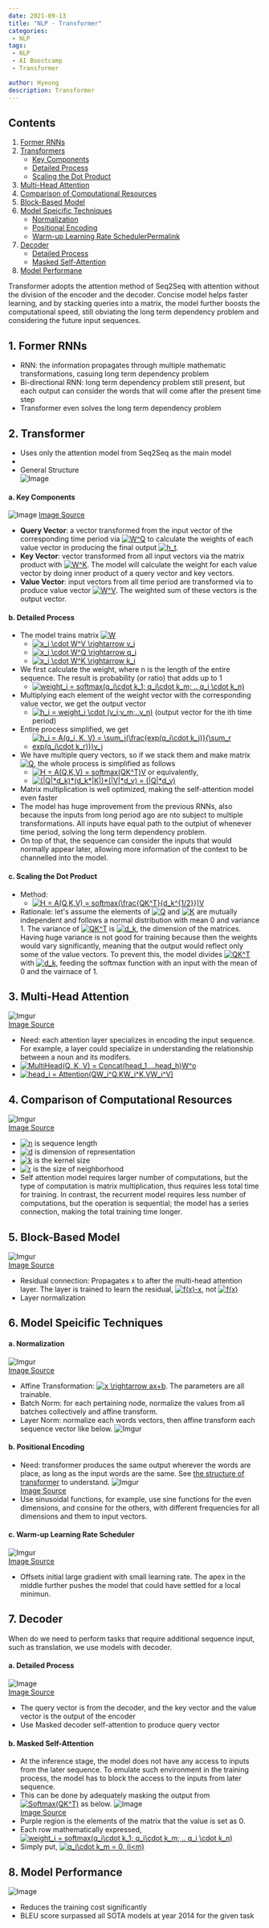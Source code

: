 ```yaml
---
date: 2021-09-13
title: "NLP - Transformer"
categories: 
 - NLP
tags:
 - NLP
 - AI Boostcamp
 - Transformer

author: Hyeong
description: Transformer
---
```

## Contents

<ol>
    <li> <a href="#1-former-rnns">Former RNNs</a> </li>
    <li> 
        <a href="#2-transformer">Transformers</a>
        <ul>
            <li> <a href="#a-key-components">Key Components</a> </li>
            <li> <a href="#b-detailed-process">Detailed Process</a> </li>
            <li> <a href="#c-scaling-the-dot-product">Scaling the Dot Product</a> </li>
        </ul>
    </li>
    <li><a href="#3-multi-head-attention">Multi-Head Attention</a> </li>
    <li><a href="#4-comparison-of-computational-resources">Comparison of Computational Resources</a> </li>
    <li><a href="#5-block-based-model">Block-Based Model</a></li>
    <li>
        <a href="#6-model-speicific-techniques">Model Speicific Techniques</a>
        <ul>
            <li> <a href="#a-normalization">Normalization</a> </li>
            <li> <a href="#b-positional-encoding">Positional Encoding</a> </li>
            <li> <a href="#c-warm-up-learning-rate-scheduler">Warm-up Learning Rate SchedulerPermalink</a> </li>
        </ul>
    </li>
    <li>
        <a href="#7-decoder">Decoder</a>
        <ul>
            <li> <a href="#a-detailed-process">Detailed Process</a> </li>
            <li> <a href="#b-masked-self-attention">Masked Self-Attention</a> </li>
        </ul>
    </li>
    <li><a href="#8-model-performance">Model Performane</a> </li>
</ol>

Transformer adopts the attention method of Seq2Seq with attention without the division of the encoder and the decoder. Concise model helps faster learning, and by stacking queries into a matrix, the model further boosts the computational speed, still obviating the long term dependency problem and considering the future input sequences.

## 1. Former RNNs
- RNN: the information propagates through multiple mathematic transformations, casuing long term dependency problem
- Bi-directional RNN: long term dependency problem still present, but each output can consider the words that will come after the present time step
- Transformer even solves the long term dependency problem 

## 2. Transformer
- Uses only the attention model from Seq2Seq as the main model
- 
- General Structure <br>
![Image](https://user-images.githubusercontent.com/38639633/108292428-6b7a0c00-71d7-11eb-80d8-66673d3e3cc7.png)

#### a. Key Components <br>  
![Image](http://jalammar.github.io/images/t/transformer_self_attention_vectors.png)
[Image Source](http://jalammar.github.io/illustrated-transformer/)

- **Query Vector**: a vector transformed from the input vector of the corresponding time period via <a href="https://www.codecogs.com/eqnedit.php?latex=W^Q" target="_blank"><img src="https://latex.codecogs.com/gif.latex?W^Q" title="W^Q" /></a> to calculate the weights of each value vector in producing the final output <a href="https://www.codecogs.com/eqnedit.php?latex=h_t" target="_blank"><img src="https://latex.codecogs.com/gif.latex?h_t" title="h_t" /></a>.
- **Key Vector**: vector transformed from all input vectors via the matrix product with <a href="https://www.codecogs.com/eqnedit.php?latex=W^K" target="_blank"><img src="https://latex.codecogs.com/gif.latex?W^K" title="W^K" /></a>. The model will calculate the weight for each value vector by doing inner product of a query vector and key vectors.
- **Value Vector**: input vectors from all time period are transformed via to produce value vector <a href="https://www.codecogs.com/eqnedit.php?latex=W^V" target="_blank"><img src="https://latex.codecogs.com/gif.latex?W^V" title="W^V" /></a>. The weighted sum of these vectors is the output vector.

#### b. Detailed Process
- The model trains matrix <a href="https://www.codecogs.com/eqnedit.php?latex=W" target="_blank"><img src="https://latex.codecogs.com/gif.latex?W" title="W" /></a> 
    - <a href="https://www.codecogs.com/eqnedit.php?latex=x_i&space;\cdot&space;W^V&space;\rightarrow&space;v_i" target="_blank"><img src="https://latex.codecogs.com/gif.latex?x_i&space;\cdot&space;W^V&space;\rightarrow&space;v_i" title="x_i \cdot W^V \rightarrow v_i" /></a>
    - <a href="https://www.codecogs.com/eqnedit.php?latex=x_i&space;\cdot&space;W^Q&space;\rightarrow&space;q_i" target="_blank"><img src="https://latex.codecogs.com/gif.latex?x_i&space;\cdot&space;W^Q&space;\rightarrow&space;q_i" title="x_i \cdot W^Q \rightarrow q_i" /></a>
    - <a href="https://www.codecogs.com/eqnedit.php?latex=x_i&space;\cdot&space;W^K&space;\rightarrow&space;k_i" target="_blank"><img src="https://latex.codecogs.com/gif.latex?x_i&space;\cdot&space;W^K&space;\rightarrow&space;k_i" title="x_i \cdot W^K \rightarrow k_i" /></a>
- We first calculate the weight, where n is the length of the entire sequence. The result is probability (or ratio) that adds up to 1
    - <a href="https://www.codecogs.com/eqnedit.php?latex=weight_i&space;=&space;softmax(q_i\cdot&space;k_1;&space;q_i\cdot&space;k_m;&space;..&space;q_i&space;\cdot&space;k_n)" target="_blank"><img src="https://latex.codecogs.com/gif.latex?weight_i&space;=&space;softmax(q_i\cdot&space;k_1;&space;q_i\cdot&space;k_m;&space;..&space;q_i&space;\cdot&space;k_n)" title="weight_i = softmax(q_i\cdot k_1; q_i\cdot k_m; .. q_i \cdot k_n)" /></a> 
- Multiplying each element of the weight vector with the corresponding value vector, we get the output vector
    - <a href="https://www.codecogs.com/eqnedit.php?latex=h_i&space;=&space;weight_i&space;\cdot&space;(v_i;v_m;..v_n)" target="_blank"><img src="https://latex.codecogs.com/gif.latex?h_i&space;=&space;weight_i&space;\cdot&space;(v_i;v_m;..v_n)" title="h_i = weight_i \cdot (v_i;v_m;..v_n)" /></a> (output vector for the ith time period)
- Entire process simplified, we get
    - <a href="https://www.codecogs.com/eqnedit.php?latex=h_i&space;=&space;A(q_i,&space;K,&space;V)&space;=&space;\sum_j(\frac{exp(q_i\cdot&space;k_j)}{\sum_r&space;exp(q_i\cdot&space;k_r)})v_j" target="_blank"><img src="https://latex.codecogs.com/gif.latex?h_i&space;=&space;A(q_i,&space;K,&space;V)&space;=&space;\sum_j(\frac{exp(q_i\cdot&space;k_j)}{\sum_r&space;exp(q_i\cdot&space;k_r)})v_j" title="h_i = A(q_i, K, V) = \sum_j(\frac{exp(q_i\cdot k_j)}{\sum_r exp(q_i\cdot k_r)})v_j" /></a>
- We have multiple query vectors, so if we stack them and make matrix <a href="https://www.codecogs.com/eqnedit.php?latex=Q" target="_blank"><img src="https://latex.codecogs.com/gif.latex?Q" title="Q" /></a>, the whole process is simplified as follows
    - <a href="https://www.codecogs.com/eqnedit.php?latex=H&space;=&space;A(Q,K,V)&space;=&space;softmax(QK^T)V" target="_blank"><img src="https://latex.codecogs.com/gif.latex?H&space;=&space;A(Q,K,V)&space;=&space;softmax(QK^T)V" title="H = A(Q,K,V) = softmax(QK^T)V" /></a>
    or equivalently,
    - <a href="https://www.codecogs.com/eqnedit.php?latex=(|Q|*d_k)*(d_k*|K|)*(|V|*d_v)&space;=&space;(|Q|*d_v)" target="_blank"><img src="https://latex.codecogs.com/gif.latex?(|Q|*d_k)*(d_k*|K|)*(|V|*d_v)&space;=&space;(|Q|*d_v)" title="(|Q|*d_k)*(d_k*|K|)*(|V|*d_v) = (|Q|*d_v)" /></a>
- Matrix multiplication is well optimized, making the self-attention model even faster
- The model has huge improvement from the previous RNNs, also because the inputs from long period ago are nto subject to multiple transformations. All inputs have equal path to the outpiut of whenever time period, solving the long term dependency problem.
- On top of that, the sequence can consider the inputs that would normally appear later, allowing more information of the context to be channelled into the model.

#### c. Scaling the Dot Product
- Method:
    - <a href="https://www.codecogs.com/eqnedit.php?latex=H&space;=&space;A(Q,K,V)&space;=&space;softmax(\frac{QK^T}{d_k^{1/2}})V" target="_blank"><img src="https://latex.codecogs.com/gif.latex?H&space;=&space;A(Q,K,V)&space;=&space;softmax(\frac{QK^T}{d_k^{1/2}})V" title="H = A(Q,K,V) = softmax(\frac{QK^T}{d_k^{1/2}})V" /></a>
- Rationale: let's assume the elements of <a href="https://www.codecogs.com/eqnedit.php?latex=Q" target="_blank"><img src="https://latex.codecogs.com/gif.latex?Q" title="Q" /></a> and <a href="https://www.codecogs.com/eqnedit.php?latex=K" target="_blank"><img src="https://latex.codecogs.com/gif.latex?K" title="K" /></a> are mutually independent and follows a normal distribution with mean 0 and variance 1. The variance of <a href="https://www.codecogs.com/eqnedit.php?latex=QK^T" target="_blank"><img src="https://latex.codecogs.com/gif.latex?QK^T" title="QK^T" /></a> is <a href="https://www.codecogs.com/eqnedit.php?latex=d_k" target="_blank"><img src="https://latex.codecogs.com/gif.latex?d_k" title="d_k" /></a>, the dimension of the matrices. Having huge variance is not good for training because then the weights would vary significantly, meaning that the output would reflect only some of the value vectors. To prevent this, the model divides <a href="https://www.codecogs.com/eqnedit.php?latex=QK^T" target="_blank"><img src="https://latex.codecogs.com/gif.latex?QK^T" title="QK^T" /></a> with <a href="https://www.codecogs.com/eqnedit.php?latex=d_k" target="_blank"><img src="https://latex.codecogs.com/gif.latex?d_k" title="d_k" /></a>, feeding the softmax function with an input with the mean of 0 and the vairnace of 1.

## 3. Multi-Head Attention
![Imgur](https://i.imgur.com/tXU0k1A.png) <br>
[Image Source](https://arxiv.org/pdf/1706.03762.pdf)
- Need: each attention layer specializes in encoding the input sequence. For example, a layer could specialize in understanding the relationship between a noun and its modifers.
- <a href="https://www.codecogs.com/eqnedit.php?latex=MultiHead(Q,&space;K,&space;V)&space;=&space;Concat(head_1,...head_h)W^o" target="_blank"><img src="https://latex.codecogs.com/gif.latex?MultiHead(Q,&space;K,&space;V)&space;=&space;Concat(head_1,...head_h)W^o" title="MultiHead(Q, K, V) = Concat(head_1,...head_h)W^o" /></a>
- <a href="https://www.codecogs.com/eqnedit.php?latex=head_i&space;=&space;Attention(QW_i^Q,KW_i^K,VW_i^V)" target="_blank"><img src="https://latex.codecogs.com/gif.latex?head_i&space;=&space;Attention(QW_i^Q,KW_i^K,VW_i^V)" title="head_i = Attention(QW_i^Q,KW_i^K,VW_i^V)" /></a>

## 4. Comparison of Computational Resources
![Imgur](https://i.imgur.com/wxLuLhN.png) <br>
[Image Source](https://arxiv.org/pdf/1706.03762.pdf)
- <a href="https://www.codecogs.com/eqnedit.php?latex=n" target="_blank"><img src="https://latex.codecogs.com/gif.latex?n" title="n" /></a> is sequence length
- <a href="https://www.codecogs.com/eqnedit.php?latex=d" target="_blank"><img src="https://latex.codecogs.com/gif.latex?d" title="d" /></a> is dimension of representation
- <a href="https://www.codecogs.com/eqnedit.php?latex=k" target="_blank"><img src="https://latex.codecogs.com/gif.latex?k" title="k" /></a> is the kernel size
- <a href="https://www.codecogs.com/eqnedit.php?latex=r" target="_blank"><img src="https://latex.codecogs.com/gif.latex?r" title="r" /></a> is the size of neighborhood
- Self attention model requires larger number of computations, but the type of computation is matrix multiplication, thus requires less total time for training. In contrast, the recurrent model requires less number of computations, but the operation is sequential; the model has a series connection, making the total training time longer.

## 5. Block-Based Model
![Imgur](https://i.imgur.com/6RJWPAR.png) <br>
[Image Source](https://arxiv.org/pdf/1706.03762.pdf)
- Residual connection: Propagates x to after the multi-head attention layer. The layer is trained to learn the residual, <a href="https://www.codecogs.com/eqnedit.php?latex=f(x)-x" target="_blank"><img src="https://latex.codecogs.com/gif.latex?f(x)-x" title="f(x)-x" /></a>, not <a href="https://www.codecogs.com/eqnedit.php?latex=f(x)" target="_blank"><img src="https://latex.codecogs.com/gif.latex?f(x)" title="f(x)" /></a>
- Layer normalization


## 6. Model Speicific Techniques
#### a. Normalization
![Imgur](https://i.imgur.com/Lo3Jclf.png) <br>
[Image Source](https://arxiv.org/pdf/1803.08494.pdf)
- Affine Transformation: <a href="https://www.codecogs.com/eqnedit.php?latex=x&space;\rightarrow&space;ax&plus;b" target="_blank"><img src="https://latex.codecogs.com/gif.latex?x&space;\rightarrow&space;ax&plus;b" title="x \rightarrow ax+b" /></a>. The parameters are all trainable.
- Batch Norm: for each pertaining node, normalize the values from all batches collectively and affine transform.
- Layer Norm: normalize each words vectors, then affine transform each sequence vector like below.
![Imgur](https://i.imgur.com/kRdTHCu.png)

#### b. Positional Encoding
- Need: transformer produces the same output wherever the words are place, as long as the input words are the same. See <a href='#2-transformer'> the structure of transformer</a> to understand.
![Imgur](http://nlp.seas.harvard.edu/images/the-annotated-transformer_49_0.png) <br>
[Image Source](http://nlp.seas.harvard.edu/2018/04/03/attention) <br>
- Use sinusoidal functions, for example, use sine functions for the even dimensions, and consine for the others, with different frequencies for all dimensions and them to input vectors.

#### c. Warm-up Learning Rate Scheduler
![Imgur](http://nlp.seas.harvard.edu/images/the-annotated-transformer_69_0.png) <br>
[Image Source](https://arxiv.org/pdf/1803.08494.pdf)
- Offsets initial large gradient with small learning rate. The apex in the middle further pushes the model that could have settled for a local minimun.

## 7. Decoder
When do we need to perform tasks that require additional sequence input, such as translation, we use models with decoder.

#### a. Detailed Process
![Image](http://nlp.seas.harvard.edu/images/the-annotated-transformer_14_0.png) <br>
[Image Source](http://nlp.seas.harvard.edu/2018/04/03/attention) <br>
- The query vector is from the decoder, and the key vector and the value vector is the output of the encoder
- Use Masked decoder self-attention to produce query vector

#### b. Masked Self-Attention
- At the inference stage, the model does not have any access to inputs from the later sequence. To emulate such environment in the training process, the model has to block the access to the inputs from later sequence.
- This can be done by adequately masking the output from <a href="https://www.codecogs.com/eqnedit.php?latex=Softmax(QK^T)" target="_blank"><img src="https://latex.codecogs.com/gif.latex?Softmax(QK^T)" title="Softmax(QK^T)" /></a> as below. 
![Image](http://nlp.seas.harvard.edu/images/the-annotated-transformer_31_0.png) <br>
[Image Source](http://nlp.seas.harvard.edu/2018/04/03/attention) <br>
- Purple region is the elements of the matrix that the value is set as 0.
- Each row mathematically expressed, <a href="https://www.codecogs.com/eqnedit.php?latex=weight_i&space;=&space;softmax(q_i\cdot&space;k_1;&space;q_i\cdot&space;k_m;&space;..&space;q_i&space;\cdot&space;k_n)" target="_blank"><img src="https://latex.codecogs.com/gif.latex?weight_i&space;=&space;softmax(q_i\cdot&space;k_1;&space;q_i\cdot&space;k_m;&space;..&space;q_i&space;\cdot&space;k_n)" title="weight_i = softmax(q_i\cdot k_1; q_i\cdot k_m; .. q_i \cdot k_n)" /></a>
- Simply put, <a href="https://www.codecogs.com/eqnedit.php?latex=q_i\cdot&space;k_m&space;=&space;0,&space;(i<m)" target="_blank"><img src="https://latex.codecogs.com/gif.latex?q_i\cdot&space;k_m&space;=&space;0,&space;(i<m)" title="q_i\cdot k_m = 0, (i<m)" /></a>

## 8. Model Performance
![Image](http://nlp.seas.harvard.edu/images/the-annotated-transformer_113_0.png) <br>
- Reduces the training cost significantly
- BLEU score surpassed all SOTA models at year 2014 for the given task

